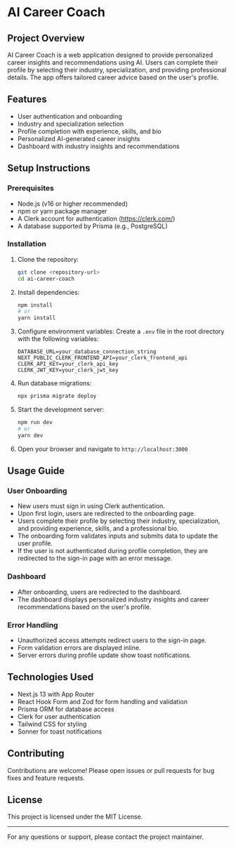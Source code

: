 # AI Career Coach

## Project Overview
AI Career Coach is a web application designed to provide personalized career insights and recommendations using AI. Users can complete their profile by selecting their industry, specialization, and providing professional details. The app offers tailored career advice based on the user's profile.

## Features
- User authentication and onboarding
- Industry and specialization selection
- Profile completion with experience, skills, and bio
- Personalized AI-generated career insights
- Dashboard with industry insights and recommendations

## Setup Instructions

### Prerequisites
- Node.js (v16 or higher recommended)
- npm or yarn package manager
- A Clerk account for authentication (https://clerk.com/)
- A database supported by Prisma (e.g., PostgreSQL)

### Installation
1. Clone the repository:
   ```bash
   git clone <repository-url>
   cd ai-career-coach
   ```

2. Install dependencies:
   ```bash
   npm install
   # or
   yarn install
   ```

3. Configure environment variables:
   Create a `.env` file in the root directory with the following variables:
   ```
   DATABASE_URL=your_database_connection_string
   NEXT_PUBLIC_CLERK_FRONTEND_API=your_clerk_frontend_api
   CLERK_API_KEY=your_clerk_api_key
   CLERK_JWT_KEY=your_clerk_jwt_key
   ```

4. Run database migrations:
   ```bash
   npx prisma migrate deploy
   ```

5. Start the development server:
   ```bash
   npm run dev
   # or
   yarn dev
   ```

6. Open your browser and navigate to `http://localhost:3000`

## Usage Guide

### User Onboarding
- New users must sign in using Clerk authentication.
- Upon first login, users are redirected to the onboarding page.
- Users complete their profile by selecting their industry, specialization, and providing experience, skills, and a professional bio.
- The onboarding form validates inputs and submits data to update the user profile.
- If the user is not authenticated during profile completion, they are redirected to the sign-in page with an error message.

### Dashboard
- After onboarding, users are redirected to the dashboard.
- The dashboard displays personalized industry insights and career recommendations based on the user's profile.

### Error Handling
- Unauthorized access attempts redirect users to the sign-in page.
- Form validation errors are displayed inline.
- Server errors during profile update show toast notifications.

## Technologies Used
- Next.js 13 with App Router
- React Hook Form and Zod for form handling and validation
- Prisma ORM for database access
- Clerk for user authentication
- Tailwind CSS for styling
- Sonner for toast notifications

## Contributing
Contributions are welcome! Please open issues or pull requests for bug fixes and feature requests.

## License
This project is licensed under the MIT License.

---

For any questions or support, please contact the project maintainer.
